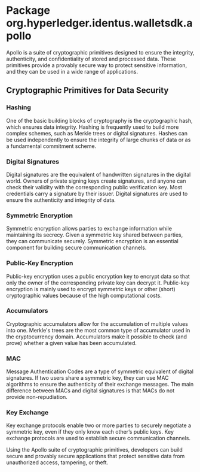 # Package org.hyperledger.identus.walletsdk.apollo

Apollo is a suite of cryptographic primitives designed to ensure the integrity, authenticity, and confidentiality of 
stored and processed data. These primitives provide a provably secure way to protect sensitive information, and they can 
be used in a wide range of applications.

## Cryptographic Primitives for Data Security

### Hashing

One of the basic building blocks of cryptography is the cryptographic hash, which ensures data integrity. Hashing is 
frequently used to build more complex schemes, such as Merkle trees or digital signatures. Hashes can be used 
independently to ensure the integrity of large chunks of data or as a fundamental commitment scheme.

### Digital Signatures

Digital signatures are the equivalent of handwritten signatures in the digital world. Owners of private signing keys 
create signatures, and anyone can check their validity with the corresponding public verification key. Most credentials 
carry a signature by their issuer. Digital signatures are used to ensure the authenticity and integrity of data.

### Symmetric Encryption

Symmetric encryption allows parties to exchange information while maintaining its secrecy. Given a symmetric key shared 
between parties, they can communicate securely. Symmetric encryption is an essential component for building secure 
communication channels.

### Public-Key Encryption

Public-key encryption uses a public encryption key to encrypt data so that only the owner of the corresponding private 
key can decrypt it. Public-key encryption is mainly used to encrypt symmetric keys or other (short) cryptographic values 
because of the high computational costs.

### Accumulators

Cryptographic accumulators allow for the accumulation of multiple values into one. Merkle's trees are the most common 
type of accumulator used in the cryptocurrency domain. Accumulators make it possible to check (and prove) whether a 
given value has been accumulated.

### MAC

Message Authentication Codes are a type of symmetric equivalent of digital signatures. If two users share a symmetric 
key, they can use MAC algorithms to ensure the authenticity of their exchange messages. The main difference between MACs 
and digital signatures is that MACs do not provide non-repudiation.

### Key Exchange

Key exchange protocols enable two or more parties to securely negotiate a symmetric key, even if they only know each 
other’s public keys. Key exchange protocols are used to establish secure communication channels.

Using the Apollo suite of cryptographic primitives, developers can build secure and provably secure applications that 
protect sensitive data from unauthorized access, tampering, or theft.

